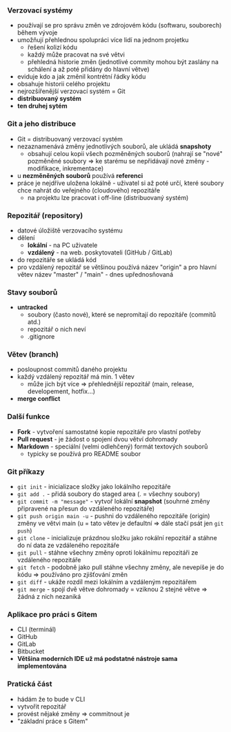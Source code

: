 ### Verzovací systémy

- používají se pro správu změn ve zdrojovém kódu (softwaru, souborech) během vývoje
- umožňují přehlednou spolupráci více lidí na jednom projetku
	- řešení kolizí kódu
	- každý může pracovat na své větvi
	- přehledná historie změn (jednotlivé commity mohou být zaslány na schálení a až poté přidány do hlavní větve)
- eviduje kdo a jak změnil kontrétní řádky kódu
- obsahuje historii celého projektu
- nejrozšířenější verzovací systém = Git
- **distribuovaný systém**
- **ten druhej sytém**


### Git a jeho distribuce

- Git = distribuovaný verzovací systém
- nezaznamenává změny jednotlivých souborů, ale ukládá **snapshoty**
	- obsahují celou kopii všech pozměněných souborů (nahrají se "nové" pozměněné soubory => ke starému se nepřidávají nové změny - modifikace, inkrementace)
- u **nezměněných souborů** používá **referenci**
- práce je nejdříve uložena lokálně - uživatel si až poté určí, které soubory chce nahrát do veřejného (cloudového) repozitáře
	- na projektu lze pracovat i off-line (distribuovaný systém)

### Repozitář (repository)

- datové úložiště verzovacího systému
- dělení
	- **lokální** - na PC uživatele
	- **vzdálený** - na web. poskytovateli (GitHub / GitLab)
- do repozitáře se ukládá kód
- pro vzdálený repozitář se většinou používá název "origin" a pro hlavní větev název "master" / "main" - dnes upřednosňovaná

### Stavy souborů

- **untracked**
	- soubory (často nové), které se nepromítají do repozitáře (commitů atd.)
	- repozitář o nich neví
	- .gitignore 

### Větev (branch)

- posloupnost commitů daného projektu
- každý vzdálený repozitář má min. 1 větev 
	- může jich být více => přehlednější repozitář (main, release, developement, hotfix...)
- **merge conflict**

### Další funkce 

- **Fork** - vytvoření samostatné kopie repozitáře pro vlastní potřeby
- **Pull request** - je žádost o spojení dvou větví dohromady
- **Markdown** - speciální (velmi odlehčený) formát textových souborů
	- typicky se používá pro README soubor

### Git příkazy

- `git init` - inicializace složky jako lokálního repozitáře
- `git add .` - přidá soubory do staged area (. = všechny soubory)
- `git commit -m "message"` - vytvoř lokální **snapshot** (souhrné změny připravené na přesun do vzdáleného repozitáře)
- `git push origin main -u` - pushni do vzdáleného repozitáře (origin) změny ve větvi main (u = tato větev je defaultní => dále stačí psát jen `git push`)
- `git clone` - inicializuje prázdnou složku jako rokální repozitář a stáhne do ní data ze vzdáleného repozitáře
- `git pull` - stáhne všechny změny oproti lokálnímu repozitáři ze vzdáleného repozitáře
- `git fetch` - podobně jako pull stáhne všechny změny, ale nevepíše je do kódu => používáno pro zjišťování změn
- `git diff` - ukáže rozdíl mezi lokálním a vzdáleným repozitářem
- `git merge` - spojí dvě větve dohromady = vziknou 2 stejné větve => žádná z nich nezaniká

### Aplikace pro práci s Gitem

- CLI (terminál)
- GitHub
- GitLab
- Bitbucket
- **Většina moderních IDE už má podstatné nástroje sama implementována**

### Pratická část

- hádám že to bude v CLI
- vytvořit repozitář
- provést nějaké změny => commitnout je
- "základní práce s Gitem"